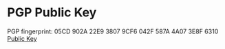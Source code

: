 # PGP Public Key

PGP fingerprint: 05CD 902A 22E9 3807 9CF6 042F 587A 4A07 3E8F 6310
[Public Key](./sergio-pgp-key.asc)
